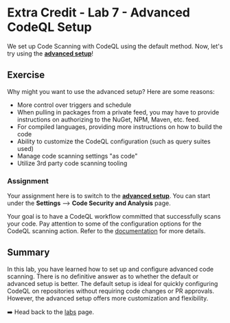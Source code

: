 # Extra Credit - Lab 7 - Advanced CodeQL Setup

We set up Code Scanning with CodeQL using the default method. Now, let's try using the **[advanced setup](https://docs.github.com/en/code-security/code-scanning/creating-an-advanced-setup-for-code-scanning/configuring-advanced-setup-for-code-scanning)**!

## Exercise

Why might you want to use the advanced setup? Here are some reasons:

- More control over triggers and schedule
- When pulling in packages from a private feed, you may have to provide instructions on authorizing to the NuGet, NPM, Maven, etc. feed.
- For compiled languages, providing more instructions on how to build the code
- Ability to customize the CodeQL configuration (such as query suites used)
- Manage code scanning settings "as code"
- Utilize 3rd party code scanning tooling

### Assignment

Your assignment here is to switch to the **[advanced setup](https://docs.github.com/en/code-security/code-scanning/creating-an-advanced-setup-for-code-scanning/configuring-advanced-setup-for-code-scanning)**. You can start under the **Settings** --> **Code Security and Analysis** page.

Your goal is to have a CodeQL workflow committed that successfully scans your code. Pay attention to some of the configuration options for the CodeQL scanning action. Refer to the [documentation](https://docs.github.com/en/code-security/code-scanning/creating-an-advanced-setup-for-code-scanning/configuring-advanced-setup-for-code-scanning) for more details.

## Summary

In this lab, you have learned how to set up and configure advanced code scanning. There is no definitive answer as to whether the default or advanced setup is better. The default setup is ideal for quickly configuring CodeQL on repositories without requiring code changes or PR approvals. However, the advanced setup offers more customization and flexibility.

➡️ Head back to the [labs](README.md) page.
